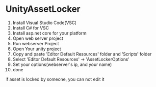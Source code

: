 # UnityAssetLocker

1. Install Visual Studio Code(VSC)
2. Install C# for VSC
3. Install asp.net core for your platform
4. Open web server project
5. Run webserver Project
6. Open Your unity project
7. Copy and paste 'Editor Default Resources' folder and 'Scripts' folder
8. Select 'Editor Default Resources' -> 'AssetLockerOptions'
9. Set your options(webserver's ip, and your name)
10. done

if asset is locked by someone, you can not edit it
